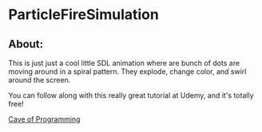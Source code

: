 # ParticleFireSimulation

## About:

This is just just a cool little SDL animation where are bunch of dots are moving around in a spiral pattern. They explode, change color, and swirl around the screen. 

You can follow along with this really great tutorial at Udemy, and it's totally free!

[Cave of Programming](https://www.udemy.com/course/free-learn-c-tutorial-beginners)
